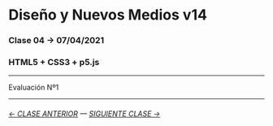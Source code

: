 # Diseño y Nuevos Medios v14 

### Clase 04 → 07/04/2021

### HTML5 + CSS3 + p5.js

- - - - - - -

Evaluación Nº1

- - - - - - -

###### [← CLASE ANTERIOR](https://github.com/profesorfaco/dno037-2021/tree/main/clase-03) — [SIGUIENTE CLASE →](https://github.com/profesorfaco/dno037-2021/tree/main/clase-05)

